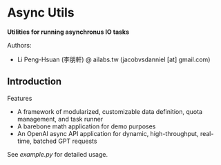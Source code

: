 # Async Utils
**Utilities for running asynchronus IO tasks**

Authors:
- Li Peng-Hsuan (李朋軒) @ ailabs.tw (jacobvsdanniel [at] gmail.com)

## Introduction

Features
- A framework of modularized, customizable data definition, quota management, and task runner
- A barebone math application for demo purposes
- An OpenAI async API application for dynamic, high-throughput, real-time, batched GPT requests

See *example.py* for detailed usage.
